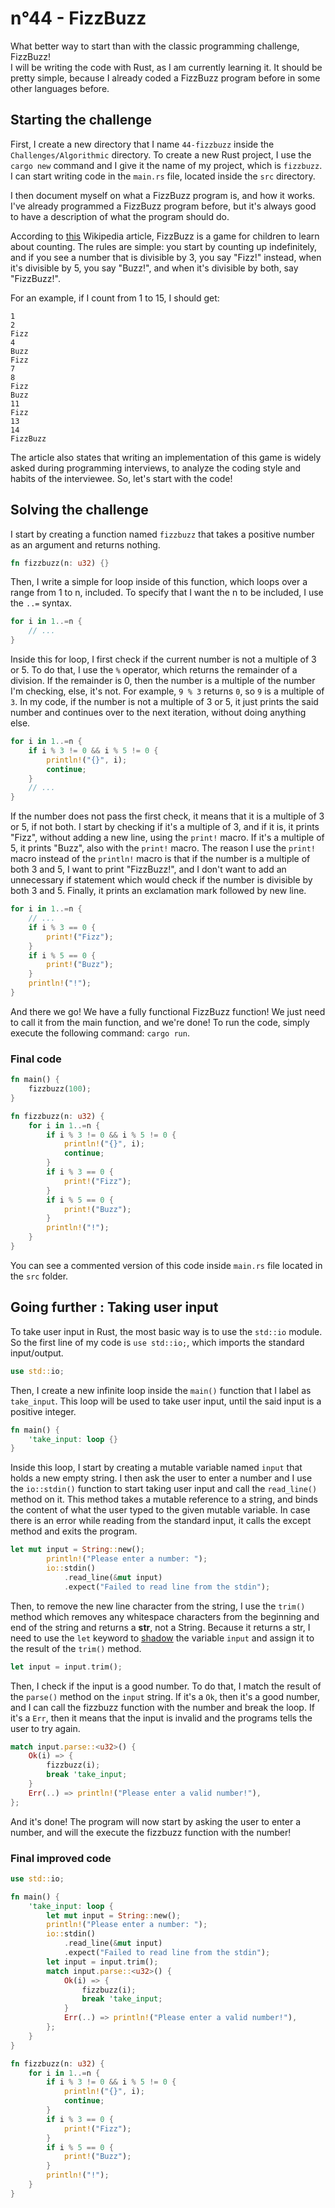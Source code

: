 # n°44 - FizzBuzz

What better way to start than with the classic programming challenge, FizzBuzz!  
I will be writing the code with Rust, as I am currently learning it. It should
be pretty simple, because I already coded a FizzBuzz program before in some
other languages before.

## Starting the challenge

First, I create a new directory that I name `44-fizzbuzz` inside the
`Challenges/Algorithmic` directory. To create a new Rust project, I use the
`cargo new` command and I give it the name of my project, which is `fizzbuzz`.
I can start writing code in the `main.rs` file, located inside the `src`
directory.  

I then document myself on what a FizzBuzz program is, and how it works. I've
already programmed a FizzBuzz program before, but it's always good to have a
description of what the program should do.  

According to [this](https://wikipedia.org/wiki/Fizz_Buzz) Wikipedia article,
FizzBuzz is a game for children to learn about counting. The rules are simple:
you start by counting up indefinitely, and if you see a number that is divisible
by 3, you say "Fizz!" instead, when it's divisible by 5, you say "Buzz!",
and when it's divisible by both, say "FizzBuzz!".

For an example, if I count from 1 to 15, I should get:

```text
1
2
Fizz
4
Buzz
Fizz
7
8
Fizz
Buzz
11
Fizz
13
14
FizzBuzz
```

The article also states that writing an implementation of this game is widely
asked during programming interviews, to analyze the coding style and habits of
the interviewee. So, let's start with the code!

## Solving the challenge

I start by creating a function named `fizzbuzz` that takes a positive number as
an argument and returns nothing.

```rs
fn fizzbuzz(n: u32) {}
```

Then, I write a simple for loop inside of this function, which loops over a
range from 1 to n, included. To specify that I want the n to be included, I use
the `..=` syntax.

```rs
for i in 1..=n {
    // ...
}
```

Inside this for loop, I first check if the current number is not a multiple of
3 or 5. To do that, I use the `%` operator, which returns the remainder of a
division. If the remainder is 0, then the number is a multiple of the number I'm
checking, else, it's not. For example, `9 % 3` returns `0`, so `9` is a multiple
of `3`. In my code, if the number is not a multiple of 3 or 5, it just prints
the said number and continues over to the next iteration, without doing anything
else.

```rs
for i in 1..=n {
    if i % 3 != 0 && i % 5 != 0 {
        println!("{}", i);
        continue;
    }
    // ...
}
```

If the number does not pass the first check, it means that it is a multiple of
3 or 5, if not both. I start by checking if it's a multiple of 3, and if it is,
it prints "Fizz", without adding a new line, using the `print!` macro. If it's
a multiple of 5, it prints "Buzz", also with the `print!` macro. The reason I
use the `print!` macro instead of the `println!` macro is that if the number
is a multiple of both 3 and 5, I want to print "FizzBuzz!", and I don't want to
add an unnecessary if statement which would check if the number is divisible by
both 3 and 5. Finally, it prints an exclamation mark followed by new line.

```rs
for i in 1..=n {
    // ...
    if i % 3 == 0 {
        print!("Fizz");
    }
    if i % 5 == 0 {
        print!("Buzz");
    }
    println!("!");
}
```

And there we go! We have a fully functional FizzBuzz function! We just need to
call it from the main function, and we're done! To run the code, simply execute
the following command: `cargo run`.

### Final code

```rs
fn main() {
    fizzbuzz(100);
}

fn fizzbuzz(n: u32) {
    for i in 1..=n {
        if i % 3 != 0 && i % 5 != 0 {
            println!("{}", i);
            continue;
        }
        if i % 3 == 0 {
            print!("Fizz");
        }
        if i % 5 == 0 {
            print!("Buzz");
        }
        println!("!");
    }
}
```

You can see a commented version of this code inside `main.rs` file located in
the `src` folder.

## Going further : Taking user input

To take user input in Rust, the most basic way is to use the `std::io` module.
So the first line of my code is `use std::io;`, which imports the standard
input/output.

```rs
use std::io;
```

Then, I create a new infinite loop inside the `main()` function that I label as
`take_input`. This loop will be used to take user input, until the said input is
a positive integer.

```rs
fn main() {
    'take_input: loop {}
}
```

Inside this loop, I start by creating a mutable variable named `input` that
holds a new empty string. I then ask the user to enter a number and I use the
`io::stdin()` function to start taking user input and call the `read_line()`
method on it. This method takes a mutable reference to a string, and binds the
content of what the user typed to the given mutable variable. In case there is
an error while reading from the standard input, it calls the except method and
exits the program.

```rs
let mut input = String::new();
        println!("Please enter a number: ");
        io::stdin()
            .read_line(&mut input)
            .expect("Failed to read line from the stdin");
```

Then, to remove the new line character from the string, I use the `trim()`
method which removes any whitespace characters from the beginning and end of the
string and returns a **str**, not a String. Because it returns a str, I need to
use the `let` keyword to
[shadow](https://en.wikipedia.org/wiki/Variable_shadowing) the variable `input`
and assign it to the result of the `trim()` method.

```rs
let input = input.trim();
```

Then, I check if the input is a good number. To do that, I match the result of
the `parse()` method on the `input` string. If it's a `Ok`, then it's a good
number, and I can call the fizzbuzz function with the number and break the loop.
If it's a `Err`, then it means that the input is invalid and the programs tells
the user to try again.

```rs
match input.parse::<u32>() {
    Ok(i) => {
        fizzbuzz(i);
        break 'take_input;
    }
    Err(..) => println!("Please enter a valid number!"),
};
```

And it's done! The program will now start by asking the user to enter a number,
and will the execute the fizzbuzz function with the number!

### Final improved code

```rs
use std::io;

fn main() {
    'take_input: loop {
        let mut input = String::new();
        println!("Please enter a number: ");
        io::stdin()
            .read_line(&mut input)
            .expect("Failed to read line from the stdin");
        let input = input.trim();
        match input.parse::<u32>() {
            Ok(i) => {
                fizzbuzz(i);
                break 'take_input;
            }
            Err(..) => println!("Please enter a valid number!"),
        };
    }
}

fn fizzbuzz(n: u32) {
    for i in 1..=n {
        if i % 3 != 0 && i % 5 != 0 {
            println!("{}", i);
            continue;
        }
        if i % 3 == 0 {
            print!("Fizz");
        }
        if i % 5 == 0 {
            print!("Buzz");
        }
        println!("!");
    }
}
```

